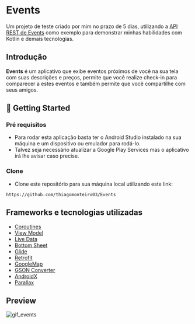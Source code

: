 # Events
Um projeto de teste criado por mim no prazo de 5 dias, utilizando a [API REST de Events](http://5f5a8f24d44d640016169133.mockapi.io/api/events) como exemplo para demonstrar minhas habilidades com Kotlin e demais tecnologias.

## Introdução
**Events** é um aplicativo que exibe eventos próximos de você na sua tela com suas descrições e preços, permite que você realize check-in para comparecer a estes eventos e também permite que você compartilhe com seus amigos.

## 🚀 Getting Started

### Pré requisitos

- Para rodar esta aplicação basta ter o Android Studio instalado na sua máquina e um dispositivo ou emulador para rodá-lo. 
- Talvez seja necessário atualizar a Google Play Services mas o aplicativo irá lhe avisar caso precise.

### Clone

- Clone este repositório para sua máquina local utilizando este link:

```
https://github.com/thiagomonteiro03/Events
```


## Frameworks e tecnologias utilizadas
- [Coroutines](https://developer.android.com/courses/pathways/android-coroutines)
- [View Model](https://developer.android.com/topic/libraries/architecture/viewmodel)
- [Live Data](https://developer.android.com/topic/libraries/architecture/livedata)
- [Bottom Sheet](https://medium.com/android-dev-br/android-ui-bottom-sheet-4709cad826d2)
- [Glide](https://github.com/bumptech/glide)
- [Retrofit](https://github.com/square/retrofit)
- [GoogleMap](https://cloud.google.com/maps-platform/maps?utm_source=google&utm_medium=cpc&utm_campaign=FY20-Q3-global-demandgen-displayonnetworkhouseads-cs-GMP_maps_contactsal_saf_v2&utm_content=text-ad-none-none-DEV_c-CRE_320067022001-ADGP_Hybrid%20%7C%20AW%20SEM%20%7C%20BKWS%20~%20Google%20Maps%20API%20EXA-KWID_43700039700586614-kwd-298247228545-userloc_1031654&utm_term=KW_api%20google%20maps-ST_api%20google%20maps&gclid=CjwKCAiAo5qABhBdEiwAOtGmbgBY7nzqbc2pmgezOVoZhgrYrhTDiuELyOx-V71hf4AVGeAjITkRFhoCPR8QAvD_BwE)
- [GSON Converter](https://github.com/square/retrofit/tree/master/retrofit-converters/gson)
- [AndroidX](https://developer.android.com/jetpack/androidx?authuser=1)
- [Parallax](https://blog.mindorks.com/parallax-effect-in-android)

## Preview

![gif_events](https://user-images.githubusercontent.com/60589333/108386071-0c25f700-71eb-11eb-83cc-9695fe62b27c.gif)

